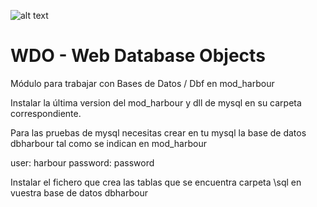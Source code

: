 ﻿![alt text](https://i.postimg.cc/X7cfv1MS/logo.jpg)

WDO - Web Database Objects
==========================

Módulo para trabajar con Bases de Datos / Dbf en mod_harbour

Instalar la última version del mod_harbour y dll de mysql en su carpeta correspondiente. 

Para las pruebas de mysql necesitas crear en tu mysql la base de datos dbharbour tal como
se indican en mod_harbour

user: harbour
password: password

Instalar el fichero que crea las tablas que se encuentra carpeta \sql en vuestra base de datos dbharbour 
